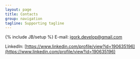 ```yaml
---
layout: page
title: Contacts
group: navigation
tagline: Supporting tagline
---
```

{% include JB/setup %}
E-mail: [igork.develop@gmail.com](mailto:igork.develop@gmail.com)

LinkedIn: [https://www.linkedin.com/profile/view?id=190635196](https://www.linkedin.com/profile/view?id=190635196)